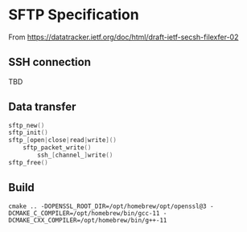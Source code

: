 # SFTP Specification

From https://datatracker.ietf.org/doc/html/draft-ietf-secsh-filexfer-02

## SSH connection

TBD

## Data transfer

```c
sftp_new()
sftp_init()
sftp_[open|close|read|write]()
    sftp_packet_write()
        ssh_[channel_]write()
sftp_free()
```

## Build

```
cmake .. -DOPENSSL_ROOT_DIR=/opt/homebrew/opt/openssl@3 -DCMAKE_C_COMPILER=/opt/homebrew/bin/gcc-11 -DCMAKE_CXX_COMPILER=/opt/homebrew/bin/g++-11 
```